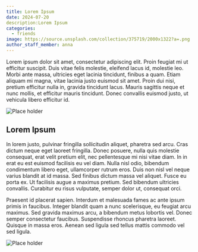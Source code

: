 ```yaml
---
title: Lorem Ipsum
date: 2024-07-20
description:Lorem Ipsum
categories:
  - friends
image: https://source.unsplash.com/collection/375719/2000x1322?a=.png
author_staff_member: anna
---
```

 Lorem ipsum dolor sit amet, consectetur adipiscing elit. Proin feugiat mi ut efficitur suscipit. Duis vitae felis molestie, eleifend lacus id, molestie leo. Morbi ante massa, ultricies eget lacinia tincidunt, finibus a quam. Etiam aliquam mi magna, vitae lacinia justo euismod sit amet. Proin dui nisi, pretium efficitur nulla in, gravida tincidunt lacus. Mauris sagittis neque et nunc mollis, et efficitur mauris tincidunt. Donec convallis euismod justo, ut vehicula libero efficitur id. 

![Place holder](http://placehold.it/650x1300)

## Lorem Ipsum

 In lorem justo, pulvinar fringilla sollicitudin aliquet, pharetra sed arcu. Cras dictum neque eget laoreet fringilla. Donec posuere, nulla quis molestie consequat, erat velit pretium elit, nec pellentesque mi nisi vitae diam. In in erat eu est euismod facilisis eu vel diam. Nulla nisl odio, bibendum condimentum libero eget, ullamcorper rutrum eros. Duis non nisl vel neque varius blandit at id massa. Sed finibus dictum massa vel aliquet. Fusce eu porta ex. Ut facilisis augue a maximus pretium. Sed bibendum ultricies convallis. Curabitur eu risus vulputate, semper dolor ut, consequat orci. 

 Praesent id placerat sapien. Interdum et malesuada fames ac ante ipsum primis in faucibus. Integer blandit quam a nunc scelerisque, eu feugiat arcu maximus. Sed gravida maximus arcu, a bibendum metus lobortis vel. Donec semper consectetur faucibus. Suspendisse rhoncus pharetra laoreet. Quisque in massa eros. Aenean sed ligula sed tellus mattis commodo vel sed ligula. 

![Place holder](http://placehold.it/650x1300)
